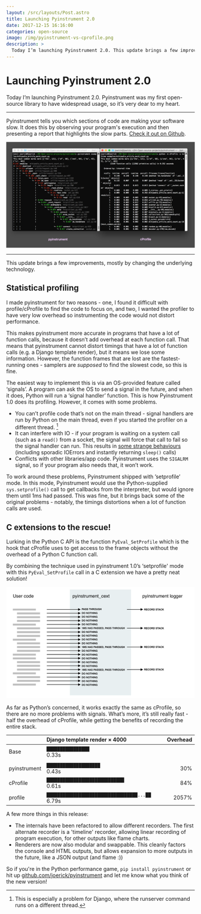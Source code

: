 ```yaml
---
layout: /src/layouts/Post.astro
title: Launching Pyinstrument 2.0
date: 2017-12-15 16:16:00
categories: open-source
image: /img/pyinstrument-vs-cprofile.png
description: >
  Today I’m launching Pyinstrument 2.0. This update brings a few improvements, mostly by changing the underlying technology.
---
```


# Launching Pyinstrument 2.0

Today I’m launching Pyinstrument 2.0. Pyinstrument was my first open-source library to have widespread usage, so it’s very dear to my heart.

---

Pyinstrument tells you which sections of code are making your software slow. It does this by observing your program's execution and then presenting a report that highlights the slow parts. [Check it out on Github](https://github.com/joerick/pyinstrument).

![](/img/pyinstrument-vs-cprofile.png)

---

This update brings a few improvements, mostly by changing the underlying technology.

## Statistical profiling

I made pyinstrument for two reasons - one, I found it difficult with profile/cProfile to find the code to focus on, and two, I wanted the profiler to have very low overhead so instrumenting the code would not distort performance.

This makes pyinstrument more accurate in programs that have a lot of function calls, because it doesn’t add overhead at each function call. That means that pyinstrument cannot distort timings that have a lot of function calls (e.g. a Django template render), but it means we lose some information. However, the function frames that are lost are the fastest-running ones - samplers are _supposed_ to find the slowest code, so this is fine.

The easiest way to implement this is via an OS-provided feature called ‘signals’. A program can ask the OS to send a signal in the future, and when it does, Python will run a ‘signal handler’ function. This is how Pyinstrument 1.0 does its profiling. However, it comes with some problems.

- You can’t profile code that’s not on the main thread - signal handlers are run by Python on the main thread, even if you started the profiler on a different thread. [^1]
- It can interfere with IO - if your program is waiting on a system call (such as a `read()` from a socket, the signal will force that call to fail so the signal handler can run. This results in [some strange behaviours](https://github.com/joerick/pyinstrument/issues/16 "Github bug 16") (including sporadic IOErrors and instantly returning `sleep()` calls)
- Conflicts with other libraries/app code. Pyinstrument uses the `SIGALRM` signal, so if your program also needs that, it won’t work.

To work around these problems, Pyinstrument shipped with ’setprofile’ mode. In this mode, Pyinstrument would use the Python-supplied `sys.setprofile()` call to get callbacks from the interpreter, but would ignore them until 1ms had passed. This was fine, but it brings back some of the original problems - notably, the timings distortions when a lot of function calls are used.

## C extensions to the rescue!

Lurking in the Python C API is the function `PyEval_SetProfile` which is the hook that cProfile uses to get access to the frame objects without the overhead of a Python C function call.

By combining the technique used in pyinstrument 1.0’s ‘setprofile' mode with this `PyEval_SetProfile` call in a C extension we have a pretty neat solution!

![](/img/pyinstrument-profile.png)

As far as Python’s concerned, it works exactly the same as cProfile, so there are no more problems with signals. What’s more, it’s still really fast - half the overhead of cProfile, while getting the benefits of recording the entire stack.

|              | Django template render × 4000                      | Overhead
| -------------|:---------------------------------------------------|---------:
| Base         | `████████████████                       `  0.33s   |
|              |                                                    |
| pyinstrument | `████████████████████                   `  0.43s   |      30%
| cProfile     | `█████████████████████████████          `  0.61s   |      84%
| profile      | `██████████████████████████████████...██`  6.79s   |    2057%

A few more things in this release:

- The internals have been refactored to allow different recorders. The first alternate recorder is a 'timeline' recorder, allowing linear recording of program execution, for other outputs like flame charts.
- Renderers are now also modular and swappable. This cleanly factors the console and HTML outputs, but allows expansion to more outputs in the future, like a JSON output (and flame :))

So if you're in the Python performance game, `pip install pyinstrument` or hit up [github.com/joerick/pyinstrument](https://github.com/joerick/pyinstrument) and let me know what you think of the new version!

[^1]:   This is especially a problem for Django, where the runserver command runs on a different thread.
